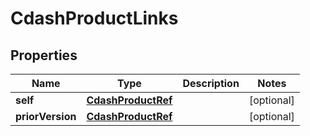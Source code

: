 

# CdashProductLinks

## Properties

Name | Type | Description | Notes
------------ | ------------- | ------------- | -------------
**self** | [**CdashProductRef**](CdashProductRef.md) |  |  [optional]
**priorVersion** | [**CdashProductRef**](CdashProductRef.md) |  |  [optional]




